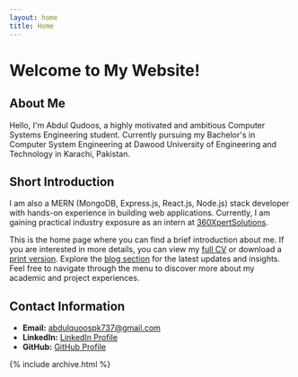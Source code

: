 ```yaml
---
layout: home
title: Home
---
```


# Welcome to My Website!

## About Me

Hello, I'm Abdul Qudoos, a highly motivated and ambitious Computer Systems Engineering student. Currently pursuing my Bachelor's in Computer System Engineering at Dawood University of Engineering and Technology in Karachi, Pakistan.

## Short Introduction

I am also a MERN (MongoDB, Express.js, React.js, Node.js) stack developer with hands-on experience in building web applications. Currently, I am gaining practical industry exposure as an intern at [360XpertSolutions](https://360xpertsolutions.com/).


This is the home page where you can find a brief introduction about me. If you are interested in more details, you can view my [full CV](/cv.md) or download a [print version](https://qudosabdu.github.io/cv.pdf). Explore the [blog section](/posts.md) for the latest updates and insights. Feel free to navigate through the menu to discover more about my academic and project experiences.

## Contact Information

- **Email:** abdulquoospk737@gmail.com
- **LinkedIn:** [LinkedIn Profile](https://www.linkedin.com/in/abdul-qudoos-pk)
- **GitHub:** [GitHub Profile](https://github.com/qudosabdu)

{% include archive.html %}
